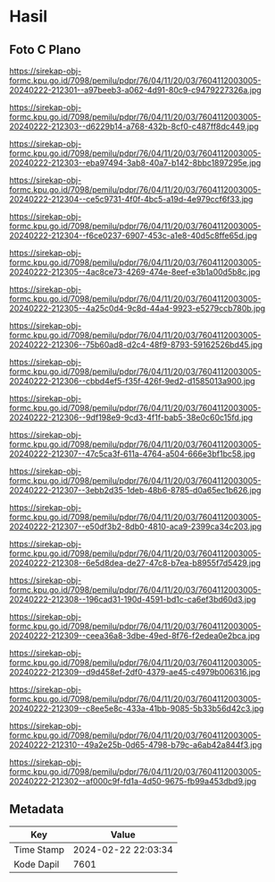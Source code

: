 # Hasil

## Foto C Plano

https://sirekap-obj-formc.kpu.go.id/7098/pemilu/pdpr/76/04/11/20/03/7604112003005-20240222-212301--a97beeb3-a062-4d91-80c9-c9479227326a.jpg

https://sirekap-obj-formc.kpu.go.id/7098/pemilu/pdpr/76/04/11/20/03/7604112003005-20240222-212303--d6229b14-a768-432b-8cf0-c487ff8dc449.jpg

https://sirekap-obj-formc.kpu.go.id/7098/pemilu/pdpr/76/04/11/20/03/7604112003005-20240222-212303--eba97494-3ab8-40a7-b142-8bbc1897295e.jpg

https://sirekap-obj-formc.kpu.go.id/7098/pemilu/pdpr/76/04/11/20/03/7604112003005-20240222-212304--ce5c9731-4f0f-4bc5-a19d-4e979ccf6f33.jpg

https://sirekap-obj-formc.kpu.go.id/7098/pemilu/pdpr/76/04/11/20/03/7604112003005-20240222-212304--f6ce0237-6907-453c-a1e8-40d5c8ffe65d.jpg

https://sirekap-obj-formc.kpu.go.id/7098/pemilu/pdpr/76/04/11/20/03/7604112003005-20240222-212305--4ac8ce73-4269-474e-8eef-e3b1a00d5b8c.jpg

https://sirekap-obj-formc.kpu.go.id/7098/pemilu/pdpr/76/04/11/20/03/7604112003005-20240222-212305--4a25c0d4-9c8d-44a4-9923-e5279ccb780b.jpg

https://sirekap-obj-formc.kpu.go.id/7098/pemilu/pdpr/76/04/11/20/03/7604112003005-20240222-212306--75b60ad8-d2c4-48f9-8793-59162526bd45.jpg

https://sirekap-obj-formc.kpu.go.id/7098/pemilu/pdpr/76/04/11/20/03/7604112003005-20240222-212306--cbbd4ef5-f35f-426f-9ed2-d1585013a900.jpg

https://sirekap-obj-formc.kpu.go.id/7098/pemilu/pdpr/76/04/11/20/03/7604112003005-20240222-212306--9df198e9-9cd3-4f1f-bab5-38e0c60c15fd.jpg

https://sirekap-obj-formc.kpu.go.id/7098/pemilu/pdpr/76/04/11/20/03/7604112003005-20240222-212307--47c5ca3f-611a-4764-a504-666e3bf1bc58.jpg

https://sirekap-obj-formc.kpu.go.id/7098/pemilu/pdpr/76/04/11/20/03/7604112003005-20240222-212307--3ebb2d35-1deb-48b6-8785-d0a65ec1b626.jpg

https://sirekap-obj-formc.kpu.go.id/7098/pemilu/pdpr/76/04/11/20/03/7604112003005-20240222-212307--e50df3b2-8db0-4810-aca9-2399ca34c203.jpg

https://sirekap-obj-formc.kpu.go.id/7098/pemilu/pdpr/76/04/11/20/03/7604112003005-20240222-212308--6e5d8dea-de27-47c8-b7ea-b8955f7d5429.jpg

https://sirekap-obj-formc.kpu.go.id/7098/pemilu/pdpr/76/04/11/20/03/7604112003005-20240222-212308--196cad31-190d-4591-bd1c-ca6ef3bd60d3.jpg

https://sirekap-obj-formc.kpu.go.id/7098/pemilu/pdpr/76/04/11/20/03/7604112003005-20240222-212309--ceea36a8-3dbe-49ed-8f76-f2edea0e2bca.jpg

https://sirekap-obj-formc.kpu.go.id/7098/pemilu/pdpr/76/04/11/20/03/7604112003005-20240222-212309--d9d458ef-2df0-4379-ae45-c4979b006316.jpg

https://sirekap-obj-formc.kpu.go.id/7098/pemilu/pdpr/76/04/11/20/03/7604112003005-20240222-212309--c8ee5e8c-433a-41bb-9085-5b33b56d42c3.jpg

https://sirekap-obj-formc.kpu.go.id/7098/pemilu/pdpr/76/04/11/20/03/7604112003005-20240222-212310--49a2e25b-0d65-4798-b79c-a6ab42a844f3.jpg

https://sirekap-obj-formc.kpu.go.id/7098/pemilu/pdpr/76/04/11/20/03/7604112003005-20240222-212302--af000c9f-fd1a-4d50-9675-fb99a453dbd9.jpg


## Metadata

| Key        | Value               |
| ---------- | ------------------- |
| Time Stamp | 2024-02-22 22:03:34 |
| Kode Dapil | 7601                |



